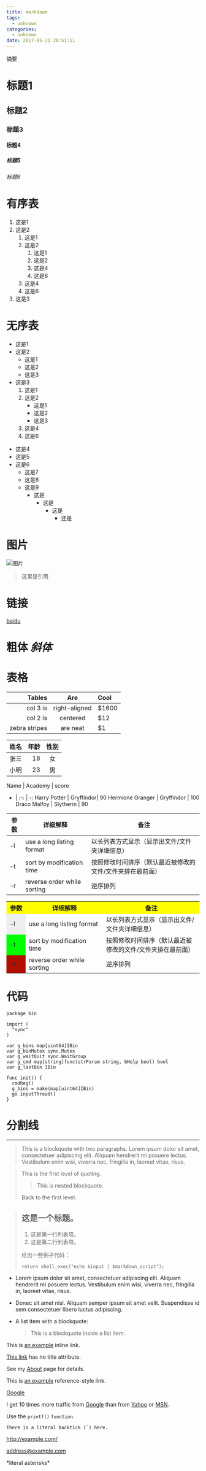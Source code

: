 ```yaml
---
title: markdown
tags:
  - unknown
categories:
  - unknown
date: 2017-05-21 20:51:11
---
```

摘要
<!--more-->

# 标题1
## 标题2
### 标题3
####  标题4
##### 标题5
###### 标题6

# 有序表
1. 这是1
2. 这是2
    1. 这是1
    2. 这是2
        1. 这是1
        2. 这是2
        4. 这是4
        6. 这是6
    4. 这是4
    6. 这是6
3. 这是3

# 无序表
- 这是1
- 这是2
    - 这是1
    - 这是2
    - 这是3
- 这是3
    1. 这是1
    2. 这是2
        - 这是1
        - 这是2
        - 这是3
    4. 这是4
    6. 这是6

* 这是4
* 这是5
* 这是6
    - 这是7
    - 这是8
    - 这是9
        - 这是
            - 这是
                * 这是
                    * 还是

# 图片
![图片](https://www.baidu.com/img/baidu_jgylogo3.gif)

> 这里是引用

# 链接
[baidu](https://www.baidu.com)

# **粗体** *斜体*

# 表格
| Tables    | Are           | Cool  |
| -------------:|:-------------:| :-----|
| col 3 is      | right-aligned | $1600 |
| col 2 is      | centered      |   $12 |
| zebra stripes | are neat      |    $1 |

| 姓名     | 年龄| 性别|
|:--------|---------:|:-------:|
| 张三| 18| 女      |
| 小明| 23| 男      |

Name | Academy | score
- | :-: | -:
Harry Potter | Gryffindor| 90
Hermione Granger | Gryffindor | 100
Draco Malfoy | Slytherin | 90

| 参数 |详细解释|备注|
| - | - | - |
| -l | use a long listing format |以长列表方式显示（显示出文件/文件夹详细信息） |
| -t | sort by modification time |按照修改时间排序（默认最近被修改的文件/文件夹排在最前面） |
|-r | reverse order while sorting |逆序排列|


<table>
  <tr>
    <th width=10%, bgcolor=yellow >参数</th>
    <th width=40%, bgcolor=yellow>详细解释</th>
    <th width="50%", bgcolor=yellow>备注</th>
  </tr>
  <tr>
    <td bgcolor=#eeeeee> -l </td>
    <td> use a long listing format  </td>
    <td> 以长列表方式显示（显示出文件/文件夹详细信息）  </td>
  </tr>
  <tr>
    <td bgcolor=#00FF00>-t </td>
    <td> sort by modification time </td>
    <td> 按照修改时间排序（默认最近被修改的文件/文件夹排在最前面） </td>
  <tr>
    <td bgcolor=rgb(0,10,0)>-r </td>
    <td> reverse order while sorting </td>
    <td>  逆序排列 </td>
  </tr>
</table>

# 代码
    package bin

    import (
      "sync"
    )

    var g_bins map[uint64]IBin
    var g_binMutex sync.Mutex
    var g_waitQuit sync.WaitGroup
    var g_cmd map[string]func(strParam string, bHelp bool) bool
    var g_lastBin IBin

    func init() {
      cmdReg()
      g_bins = make(map[uint64]IBin)
      go inputThread()
    }


# 分割线
***

> This is a blockquote with two paragraphs. Lorem ipsum dolor sit amet,
consectetuer adipiscing elit. Aliquam hendrerit mi posuere lectus.
Vestibulum enim wisi, viverra nec, fringilla in, laoreet vitae, risus.

> This is the first level of quoting.
>
> > This is nested blockquote.
>
> Back to the first level.

> ## 这是一个标题。
> 
> 1.   这是第一行列表项。
> 2.   这是第二行列表项。
> 
> 给出一些例子代码：
> 
>     return shell_exec("echo $input | $markdown_script");

*   Lorem ipsum dolor sit amet, consectetuer adipiscing elit.
    Aliquam hendrerit mi posuere lectus. Vestibulum enim wisi,
    viverra nec, fringilla in, laoreet vitae, risus.
*   Donec sit amet nisl. Aliquam semper ipsum sit amet velit.
    Suspendisse id sem consectetuer libero luctus adipiscing.

*   A list item with a blockquote:

    > This is a blockquote
    > inside a list item.    

This is [an example](http://example.com/ "Title") inline link.

[This link](http://example.net/) has no title attribute.

See my [About](/t1.md) page for details.

This is [an example][foo] reference-style link.

[Google][]

[foo]: http://example.com/  "Optional Title Here"
[foo]: http://example.com/  'Optional Title Here'
[foo]: http://example.com/  (Optional Title Here)
[Google]: http://google.com/

I get 10 times more traffic from [Google][] than from
[Yahoo][2] or [MSN][3].

[2]: http://search.yahoo.com/  "Yahoo Search"
[3]: http://search.msn.com/    "MSN Search"


Use the `printf()` `function`.

``There is a literal backtick (`) here.``

<http://example.com/>

<address@example.com>

\*literal asterisks\*